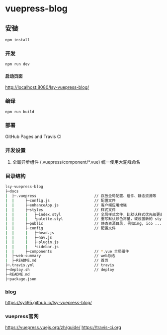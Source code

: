 # vuepress-blog

## 安装

```bash
npm install
```

### 开发

```bash
npm run dev
```

#### 启动页面

<http://localhost:8080/lsy-vuepress-blog/>

### 编译

```bash
npm run build
```

### 部署

GitHub Pages and Travis CI

### 开发设置

1. 全局异步组件 (.vuepress/component/*.vue) 统一使用大驼峰命名

### 目录结构

```sh
lsy-vuepress-blog
├─docs
|  ├─.vuepress                          // 存放全局配置、组件、静态资源等
|  |     ├─config.js                    // 配置文件
|  |     ├─enhanceApp.js                // 客户端应用增强
|  |     ├─styles                       // 样式文件
|  |     |   ├─index.styl               // 全局样式文件，比默认样式优先级更高
|  |     |   └palette.styl              // 重写默认颜色常量，或设置新的 stylus 颜色常量
|  |     ├─public                       // 静态资源目录, 例如img, ico ...
|  |     ├─config                       // 配置文件
|  |     |   ├─head.js
|  |     |   ├─nav.js
|  |     |   ├─plugin.js
|  |     |   └sidebar.js
|  |     ├─components                   // *.vue 全局组件
|  ├─web-summary                        // web总结
|  ├─README.md                          // 首页
├─.travis.yml                           // travis
├─deploy.sh                             // deploy
├─README.md
├─package.json
```

### blog

<https://syli95.github.io/lsy-vuepress-blog/>

### vuepress官网

<https://vuepress.vuejs.org/zh/guide/>
<https://travis-ci.org>
